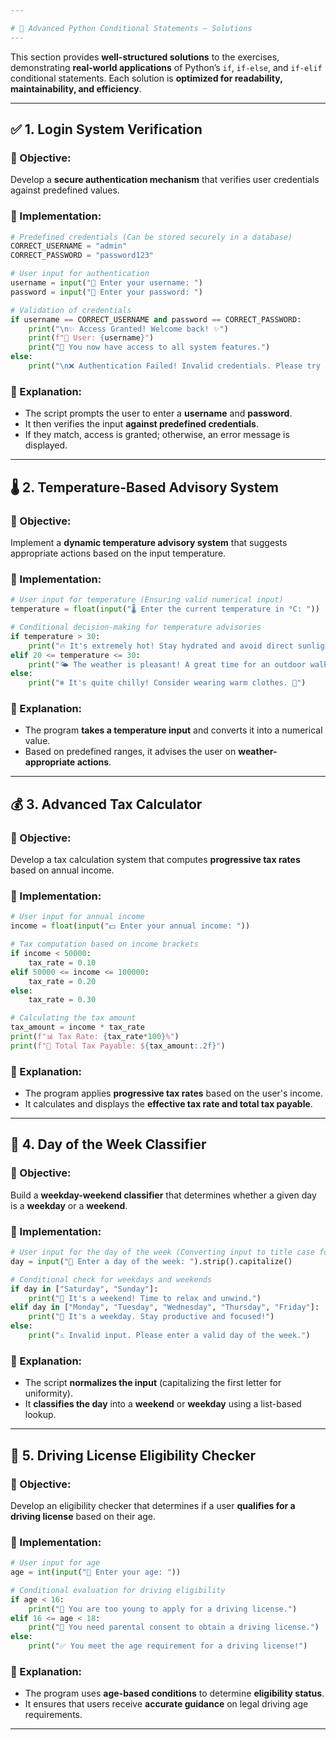 ```yaml
---

# 🔧 Advanced Python Conditional Statements – Solutions  
---
```

This section provides **well-structured solutions** to the exercises, demonstrating **real-world applications** of Python’s `if`, `if-else`, and `if-elif` conditional statements. Each solution is **optimized for readability, maintainability, and efficiency**.  

---

## ✅ 1. Login System Verification  

### **🔹 Objective:**  
Develop a **secure authentication mechanism** that verifies user credentials against predefined values.  

### **📌 Implementation:**  
```python
# Predefined credentials (Can be stored securely in a database)
CORRECT_USERNAME = "admin"
CORRECT_PASSWORD = "password123"

# User input for authentication
username = input("🔐 Enter your username: ")
password = input("🔑 Enter your password: ")

# Validation of credentials
if username == CORRECT_USERNAME and password == CORRECT_PASSWORD:
    print("\n✨ Access Granted! Welcome back! ✨")
    print(f"👤 User: {username}")
    print("📂 You now have access to all system features.")
else:
    print("\n❌ Authentication Failed! Invalid credentials. Please try again.")
```
### **📢 Explanation:**  
- The script prompts the user to enter a **username** and **password**.  
- It then verifies the input **against predefined credentials**.  
- If they match, access is granted; otherwise, an error message is displayed.  

---

## 🌡️ 2. Temperature-Based Advisory System  

### **🔹 Objective:**  
Implement a **dynamic temperature advisory system** that suggests appropriate actions based on the input temperature.  

### **📌 Implementation:**  
```python
# User input for temperature (Ensuring valid numerical input)
temperature = float(input("🌡️ Enter the current temperature in °C: "))

# Conditional decision-making for temperature advisories
if temperature > 30:
    print("🔥 It's extremely hot! Stay hydrated and avoid direct sunlight. 💧")
elif 20 <= temperature <= 30:
    print("🌤️ The weather is pleasant! A great time for an outdoor walk. 🚶‍♂️")
else:
    print("❄️ It's quite chilly! Consider wearing warm clothes. 🧥")
```
### **📢 Explanation:**  
- The program **takes a temperature input** and converts it into a numerical value.  
- Based on predefined ranges, it advises the user on **weather-appropriate actions**.  

---

## 💰 3. Advanced Tax Calculator  

### **🔹 Objective:**  
Develop a tax calculation system that computes **progressive tax rates** based on annual income.  

### **📌 Implementation:**  
```python
# User input for annual income
income = float(input("💵 Enter your annual income: "))

# Tax computation based on income brackets
if income < 50000:
    tax_rate = 0.10
elif 50000 <= income <= 100000:
    tax_rate = 0.20
else:
    tax_rate = 0.30

# Calculating the tax amount
tax_amount = income * tax_rate
print(f"📊 Tax Rate: {tax_rate*100}%")
print(f"💸 Total Tax Payable: ${tax_amount:.2f}")
```
### **📢 Explanation:**  
- The program applies **progressive tax rates** based on the user's income.  
- It calculates and displays the **effective tax rate and total tax payable**.  

---

## 📅 4. Day of the Week Classifier  

### **🔹 Objective:**  
Build a **weekday-weekend classifier** that determines whether a given day is a **weekday** or a **weekend**.  

### **📌 Implementation:**  
```python
# User input for the day of the week (Converting input to title case for consistency)
day = input("📅 Enter a day of the week: ").strip().capitalize()

# Conditional check for weekdays and weekends
if day in ["Saturday", "Sunday"]:
    print("🎉 It's a weekend! Time to relax and unwind.")
elif day in ["Monday", "Tuesday", "Wednesday", "Thursday", "Friday"]:
    print("💼 It's a weekday. Stay productive and focused!")
else:
    print("⚠️ Invalid input. Please enter a valid day of the week.")
```
### **📢 Explanation:**  
- The script **normalizes the input** (capitalizing the first letter for uniformity).  
- It **classifies the day** into a **weekend** or **weekday** using a list-based lookup.  

---

## 🚗 5. Driving License Eligibility Checker  

### **🔹 Objective:**  
Develop an eligibility checker that determines if a user **qualifies for a driving license** based on their age.  

### **📌 Implementation:**  
```python
# User input for age
age = int(input("🚦 Enter your age: "))

# Conditional evaluation for driving eligibility
if age < 16:
    print("🚫 You are too young to apply for a driving license.")
elif 16 <= age < 18:
    print("📝 You need parental consent to obtain a driving license.")
else:
    print("✅ You meet the age requirement for a driving license!")
```
### **📢 Explanation:**  
- The program uses **age-based conditions** to determine **eligibility status**.  
- It ensures that users receive **accurate guidance** on legal driving age requirements.  

---
